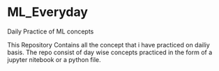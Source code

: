 # ML_Everyday
Daily Practice of ML concepts

This Repository Contains all the concept that i have practiced on dailiy basis. The repo consist of day wise concepts practiced in the form of a jupyter nitebook or a python file.
